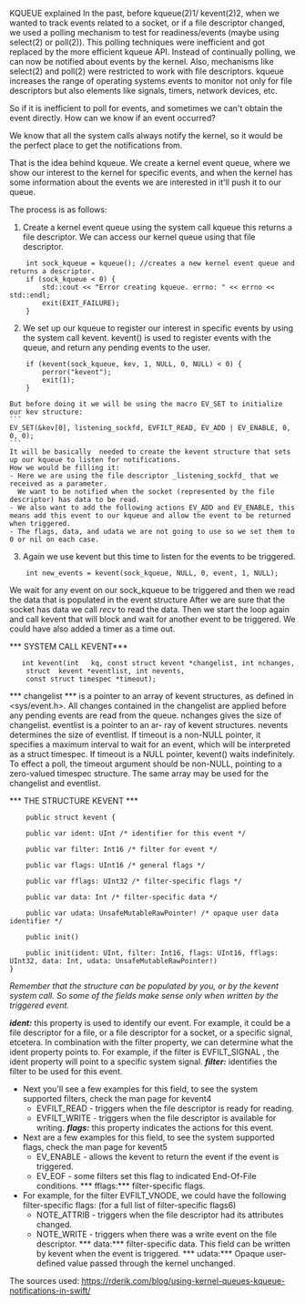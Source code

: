 KQUEUE explained
In the past, before kqueue(2)1/ kevent(2)2, when we wanted to track events related to a socket, or if a file descriptor changed, 
we used a polling mechanism to test for readiness/events (maybe using select(2) or poll(2)). 
This polling techniques were inefficient and got replaced by the more efficient kqueue API. 
Instead of continually polling, we can now be notified about events by the kernel. 
Also, mechanisms like select(2) and poll(2) were restricted to work with file descriptors. 
kqueue increases the range of operating systems events to monitor not only for file descriptors but also elements like signals, timers, network devices, etc.


So if it is inefficient to poll for events, and sometimes we can't obtain the event directly. How can we know if an event occurred?

We know that all the system calls always notify the kernel, so it would be the perfect place to get the notifications from.

That is the idea behind kqueue. We create a kernel event queue, where we show our interest to the kernel for specific events, 
and when the kernel has some information about the events we are interested in it'll push it to our queue.

The process is as follows:

1. Create a kernel event queue using the system call kqueue this returns a file descriptor. We can access our kernel queue using that file descriptor.
```
    int sock_kqueue = kqueue(); //creates a new kernel event queue and returns a descriptor.
    if (sock_kqueue < 0) {
        std::cout << "Error creating kqueue. errno: " << errno << std::endl;
        exit(EXIT_FAILURE);
    }
```
2. We set up our kqueue to register our interest in specific events by using the system call kevent.
 kevent() is used to register events with the queue, and return any	pending events	to the user.
```
    if (kevent(sock_kqueue, kev, 1, NULL, 0, NULL) < 0) {
        perror("kevent");
        exit(1);
    }
```
    But before doing it we will be using the macro EV_SET to initialize our kev structure:
    ```
    EV_SET(&kev[0], listening_sockfd, EVFILT_READ, EV_ADD | EV_ENABLE, 0, 0, 0);
    ```
    It will be basically  needed to create the kevent structure that sets up our kqueue to listen for notifications. 
    How we would be filling it:
    - Here we are using the file descriptor _listening_sockfd_ that we received as a parameter.
      We want to be notified when the socket (represented by the file descriptor) has data to be read. 
    - We also want to add the following actions EV_ADD and EV_ENABLE, this means add this event to our kqueue and allow the event to be returned when triggered. 
    - The flags, data, and udata we are not going to use so we set them to 0 or nil on each case.

 

3. Again we use kevent but this time to listen for the events to be triggered.
```
    int new_events = kevent(sock_kqueue, NULL, 0, event, 1, NULL);
```

We wait for any event on our sock_kqueue to be triggered and then we read the data that is populated in the event structure
After we are sure that the socket has data we call _recv_ to read the data. 
Then we start the loop again and call kevent that will block and wait for another event to be triggered. We could have also added a timer as a time out.


*** SYSTEM CALL KEVENT***

```
   int kevent(int	kq, const struct kevent	*changelist, int nchanges,
    struct	kevent *eventlist, int nevents,
    const struct timespec *timeout);
```
   *** changelist *** is a pointer to an array of kevent
    structures, as defined in <sys/event.h>.  All changes contained in	the
    changelist	are applied before any pending events are read from the	queue.
    nchanges gives the	size of	changelist.  eventlist is a pointer to an ar-
    ray of kevent structures.	nevents	determines the size of eventlist.  If
    timeout is	a non-NULL pointer, it specifies a maximum interval to wait
    for an event, which will be interpreted as	a struct timespec.  If timeout
    is	a NULL pointer,	kevent() waits indefinitely.  To effect	a poll,	the
    timeout argument should be	non-NULL, pointing to a	zero-valued timespec
    structure.	 The same array	may be used for	the changelist and eventlist.

*** THE STRUCTURE KEVENT ***
```
    public struct kevent {

    public var ident: UInt /* identifier for this event */

    public var filter: Int16 /* filter for event */

    public var flags: UInt16 /* general flags */

    public var fflags: UInt32 /* filter-specific flags */

    public var data: Int /* filter-specific data */

    public var udata: UnsafeMutableRawPointer! /* opaque user data identifier */

    public init()

    public init(ident: UInt, filter: Int16, flags: UInt16, fflags: UInt32, data: Int, udata: UnsafeMutableRawPointer!)
}
```
_Remember that the structure can be populated by you, or by the kevent system call. 
So some of the fields make sense only when written by the triggered event._

***ident:*** this property is used to identify our event. 
For example, it could be a file descriptor for a file, or a file descriptor for a socket, or a specific signal, etcetera. 
In combination with the filter property, we can determine what the ident property points to.
For example, if the filter is EVFILT_SIGNAL , the ident property will point to a specific system signal.
***filter:*** identifies the filter to be used for this event.
- Next you'll see a few examples for this field, to see the system supported filters, check the man page for kevent4
    - EVFILT_READ - triggers when the file descriptor is ready for reading.
    - EVFILT_WRITE - triggers when the file descriptor is available for writing.
***flags:*** this property indicates the actions for this event.
- Next are a few examples for this field, to see the system supported flags, check the man page for kevent5
    - EV_ENABLE - allows the kevent to return the event if the event is triggered.
    - EV_EOF - some filters set this flag to indicated End-Of-File conditions.
*** fflags:*** filter-specific flags.
- For example, for the filter EVFILT_VNODE, we could have the following filter-specific flags: (for a full list of filter-specific flags6)
    - NOTE_ATTRIB - triggers when the file descriptor had its attributes changed.
    - NOTE_WRITE - triggers when there was a write event on the file descriptor.
*** data:*** filter-specific data. This field can be written by kevent when the event is triggered.
*** udata:*** Opaque user-defined value passed through the kernel unchanged.                     

The sources used:
https://rderik.com/blog/using-kernel-queues-kqueue-notifications-in-swift/
